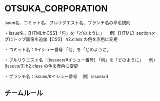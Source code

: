 # OTSUKA_CORPORATION

issue名、コミット名、プルリクエスト名、ブランチ名の命名規則

・issue名：【HTMLかCSS】「何」を「どのように」 　例)【HTML】sectionタグにトップ画像を追加【CSS】 h2.class の色を赤色に変更

・コミット名：#イシュー番号 「何」を「どのように」

・プルリクエスト名：[isssues/#イシュー番号] 「何」を「どのように」 　例）[issues/3] h2.class の色を赤色に変更

・ブランチ名：issues/#イシュー番号 　例）issues/3

## チームルール
